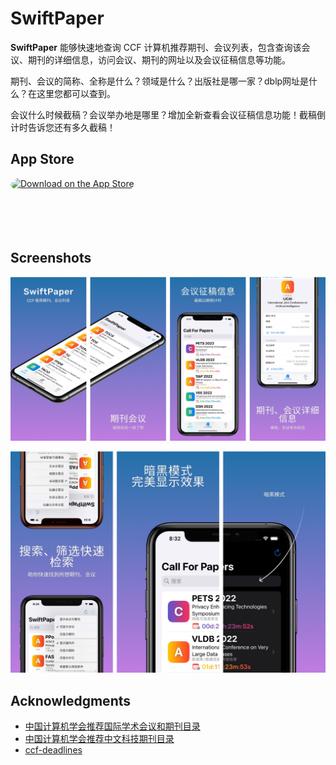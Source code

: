 # SwiftPaper

**SwiftPaper** 能够快速地查询 CCF 计算机推荐期刊、会议列表，包含查询该会议、期刊的详细信息，访问会议、期刊的网址以及会议征稿信息等功能。

期刊、会议的简称、全称是什么？领域是什么？出版社是哪一家？dblp网址是什么？在这里您都可以查到。

会议什么时候截稿？会议举办地是哪里？增加全新查看会议征稿信息功能！截稿倒计时告诉您还有多久截稿！

## App Store

<a href="https://apps.apple.com/us/app/swiftpaper-ccf-%E6%8E%A8%E8%8D%90%E6%9C%9F%E5%88%8A%E4%BC%9A%E8%AE%AE/id1640972298?itsct=apps_box_badge&amp;itscg=30200" style="display: inline-block; overflow: hidden; border-radius: 13px; width: 250px; height: 83px;"><img src="https://tools.applemediaservices.com/api/badges/download-on-the-app-store/black/en-us?size=250x83&amp;releaseDate=1661040000&h=74e55c945f670fb97c31d0f4537b3333" alt="Download on the App Store" style="border-radius: 13px; width: 250px; height: 83px;"></a>


## Screenshots

![screenshot1](assets/screenshot/1.jpg)

![screenshot1](assets/screenshot/2.jpg)

##  Acknowledgments

- [中国计算机学会推荐国际学术会议和期刊目录](https://www.ccf.org.cn/c/2019-04-25/663625.shtml)
- [中国计算机学会推荐中文科技期刊目录](https://www.ccf.org.cn/c/2019-07-31/667609.shtml)
- [ccf-deadlines](https://github.com/ccfddl/ccf-deadlines)
